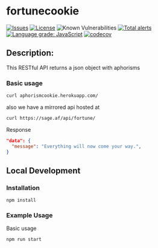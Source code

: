 fortunecookie
=========

[![Issues](https://img.shields.io/github/issues/free-ignorance/fortunecookie.svg)](https://github.com/free-ignorance/fortunecookie/issues)
[![License](https://img.shields.io/badge/license-GPL-blue.svg)](https://github.com/free-ignorance/fortunecookie/blob/main/LICENSE)
![Known Vulnerabilities](https://snyk.io/test/github/free-ignorance/fortunecookie/badge.svg)
[![Total alerts](https://img.shields.io/lgtm/alerts/g/free-ignorance/fortunecookie.svg?logo=lgtm&logoWidth=18)](https://lgtm.com/projects/g/free-ignorance/fortunecookie/alerts/)
[![Language grade: JavaScript](https://img.shields.io/lgtm/grade/javascript/g/free-ignorance/fortunecookie.svg?logo=lgtm&logoWidth=18)](https://lgtm.com/projects/g/free-ignorance/fortunecookie/context:javascript)
[![codecov](https://codecov.io/gh/free-ignorance/fortunecookie/branch/main/graph/badge.svg)](https://codecov.io/gh/free-ignorance/fortunecookie)



## Description:

This RESTful API returns a json object with aphorisms


### Basic usage


```bash 
curl aphorismcookie.herokuapp.com/
```

also we have a mirrored api hosted at

```bash
curl https://sage.af/api/fortune/
```

Response

```json
"data": {
  "message": "Everything will now come your way.",
}
```

## Local Development

### Installation

```
npm install
```
### Example Usage

Basic usage
```
npm run start
```
